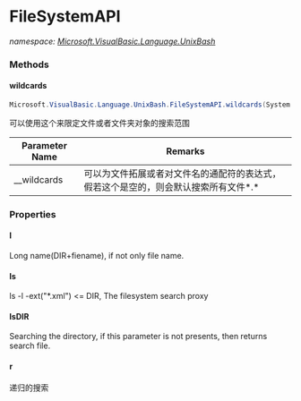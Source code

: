﻿# FileSystemAPI
_namespace: [Microsoft.VisualBasic.Language.UnixBash](./index.md)_





### Methods

#### wildcards
```csharp
Microsoft.VisualBasic.Language.UnixBash.FileSystemAPI.wildcards(System.String[])
```
可以使用这个来限定文件或者文件夹对象的搜索范围

|Parameter Name|Remarks|
|--------------|-------|
|__wildcards|可以为文件拓展或者对文件名的通配符的表达式，假若这个是空的，则会默认搜索所有文件*.*|



### Properties

#### l
Long name(DIR+fiename), if not only file name.
#### ls
ls -l -ext("*.xml") <= DIR, The filesystem search proxy
#### lsDIR
Searching the directory, if this parameter is not presents, then returns search file.
#### r
递归的搜索
